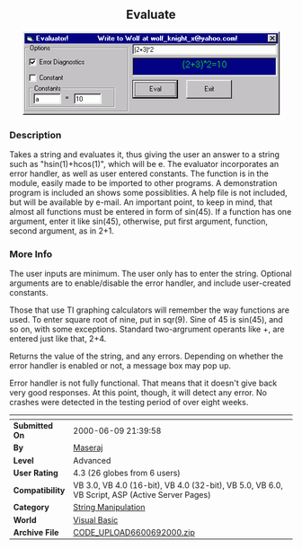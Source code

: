 ﻿<div align="center">

## Evaluate

<img src="PIC2000691611103968.gif">
</div>

### Description

Takes a string and evaluates it, thus giving the user an answer to a string such as "hsin(1)+hcos(1)", which will be e. The evaluator incorporates an error handler, as well as user entered constants. The function is in the module, easily made to be imported to other programs. A demonstration program is included an shows some possiblities. A help file is not included, but will be available by e-mail. An important point, to keep in mind, that almost all functions must be entered in form of sin(45). If a function has one argument, enter it like sin(45), otherwise, put first argument, function, second argument, as in 2+1.
 
### More Info
 
The user inputs are minimum. The user only has to enter the string. Optional arguments are to enable/disable the error handler, and include user-created constants.

Those that use TI graphing calculators will remember the way functions are used. To enter square root of nine, put in sqr(9). Sine of 45 is sin(45), and so on, with some exceptions. Standard two-argrument operants like +, are entered just like that, 2+4.

Returns the value of the string, and any errors. Depending on whether the error handler is enabled or not, a message box may pop up.

Error handler is not fully functional. That means that it doesn't give back very good responses. At this point, though, it will detect any error. No crashes were detected in the testing period of over eight weeks.


<span>             |<span>
---                |---
**Submitted On**   |2000-06-09 21:39:58
**By**             |[Maseraj](https://github.com/Planet-Source-Code/PSCIndex/blob/master/ByAuthor/maseraj.md)
**Level**          |Advanced
**User Rating**    |4.3 (26 globes from 6 users)
**Compatibility**  |VB 3\.0, VB 4\.0 \(16\-bit\), VB 4\.0 \(32\-bit\), VB 5\.0, VB 6\.0, VB Script, ASP \(Active Server Pages\) 
**Category**       |[String Manipulation](https://github.com/Planet-Source-Code/PSCIndex/blob/master/ByCategory/string-manipulation__1-5.md)
**World**          |[Visual Basic](https://github.com/Planet-Source-Code/PSCIndex/blob/master/ByWorld/visual-basic.md)
**Archive File**   |[CODE\_UPLOAD6600692000\.zip](https://github.com/Planet-Source-Code/maseraj-evaluate__1-8778/archive/master.zip)








